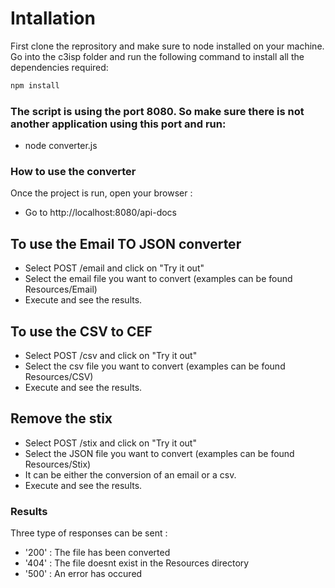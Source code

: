 # Intallation
First clone the reprository and make sure to node installed on your machine. Go into the c3isp folder and run the following command to install all the dependencies required: 

```bash
npm install
```

### The script is using the port 8080. So make sure there is not another application using this port and run:
- node converter.js

### How to use the converter
Once the project is run, open your browser :

- Go to  http://localhost:8080/api-docs


## To use the Email TO JSON converter

- Select POST /email and click on "Try it out"
- Select the email file you want to convert (examples can be found Resources/Email)
- Execute and see the results.


## To use the CSV to CEF

- Select POST /csv and click on "Try it out"
- Select the csv file you want to convert (examples can be found Resources/CSV)
- Execute and see the results.

## Remove the stix

- Select POST /stix and click on "Try it out"
- Select the JSON file you want to convert (examples can be found Resources/Stix)
- It can be either the conversion of an email or a csv.
- Execute and see the results.

### Results


Three type of responses can be sent :

- '200' : The file has been converted
- '404' : The file doesnt exist in the Resources directory
- '500' : An error has occured

